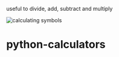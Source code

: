 useful to divide, add, subtract and multiply

![calculating symbols](https://user-images.githubusercontent.com/79017098/111866229-02321800-8992-11eb-871a-ff4c24814d85.jpg)



# python-calculators
